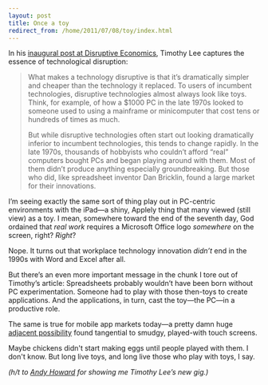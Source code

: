 ```yaml
---
layout: post
title: Once a toy
redirect_from: /home/2011/07/08/toy/index.html
---
```

<p>In his <a href="http://blogs.forbes.com/timothylee/2011/07/06/disruptive-blogging">inaugural post at Disruptive Economics</a>, Timothy Lee captures the essence of technological disruption:</p>
<blockquote>
<p>What makes a technology disruptive is that it’s dramatically simpler and cheaper than the technology it replaced. To users of incumbent technologies, disruptive technologies almost always look like toys. Think, for example, of how a $1000 PC in the late 1970s looked to someone used to using a mainframe or minicomputer that cost tens or hundreds of times as much.</p>
<p>But while disruptive technologies often start out looking dramatically inferior to incumbent technologies, this tends to change rapidly. In the late 1970s, thousands of hobbyists who couldn’t afford “real” computers bought PCs and began playing around with them. Most of them didn’t produce anything especially groundbreaking. But those who did, like spreadsheet inventor Dan Bricklin, found a large market for their innovations.</p>
</blockquote>
<p>I’m seeing exactly the same sort of thing play out in PC-centric environments with the iPad—a shiny, Applely thing that many viewed (still view) as a toy. I mean, somewhere toward the end of the seventh day, God ordained that <em>real work</em> requires a Microsoft Office logo <em>somewhere</em> on the screen, right? <em>Right</em>?</p>
<p>Nope. It turns out that workplace technology innovation <em>didn’t</em> end in the 1990s with Word and Excel after all.</p>
<p>But there’s an even more important message in the chunk I tore out of Timothy’s article: Spreadsheets probably wouldn’t have been born without PC experimentation. Someone had to play with those then-toys to create applications. And the applications, in turn, cast the toy—the PC—in a productive role.</p>
<p>The same is true for mobile app markets today—a pretty damn huge <a href="http://www.practicallyefficient.com/2010/09/28/the-adjacent-possible/">adjacent possibility</a> found tangential to smudgy, played-with touch screens.</p>
<p>Maybe chickens didn't start making eggs until people played with them. I don't know. But long live toys, and long live those who play with toys, I say.</p>
<p><em>(h/t to <a href="http://twitter.com/#!/ahow628">Andy Howard</a> for showing me Timothy Lee’s new gig.)</em></p>
